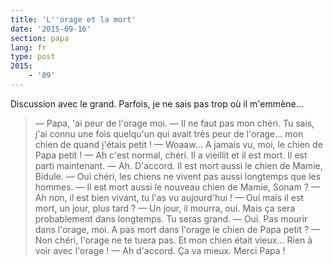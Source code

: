 ```yaml
---
title: 'L''orage et la mort'
date: '2015-09-16'
section: papa
lang: fr
type: post
2015:
    - '09'
---
```


Discussion avec le grand. Parfois, je ne sais pas trop où il m'emmène...

> — Papa, 'ai peur de l'orage moi.
> — Il ne faut pas mon chéri. Tu sais, j'ai connu une fois quelqu'un qui avait très peur de l'orage... mon chien de quand j'étais petit !
> — Woaaw... A jamais vu, moi, le chien de Papa petit !
> — Ah c'est normal, chéri. Il a vieillit et il est mort. Il est parti maintenant.
> — Ah. D'accord. Il est mort aussi le chien de Mamie, Bidule.
> — Oui chéri, les chiens ne vivent pas aussi longtemps que les hommes.
> — Il est mort aussi le nouveau chien de Mamie, Sonam ?
> — Ah non, il est bien vivant, tu l'as vu aujourd'hui !
> — Oui mais il est mort, un jour, plus tard ?
> — Un jour, il mourra, oui. Mais ça sera probablement dans longtemps. Tu seras grand.
> — Oui. Pas mourir dans l'orage, moi. A pas mort dans l'orage le chien de Papa petit ?
> — Non chéri, l'orage ne te tuera pas. Et mon chien était vieux... Rien à voir avec l'orage !
> — Ah d'accord. Ça va mieux. Merci Papa !

